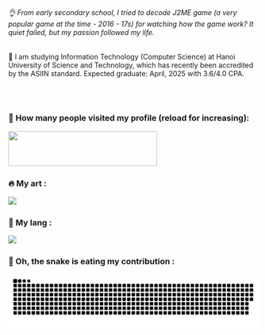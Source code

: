 ###### 👌 From early secondary school, I tried to decode J2ME game (a very popular game at the time - 2016 - 17s) for watching how the game work? It quiet failed, but my passion followed my life. 

📖 I am studying Information Technology (Computer Science) at Hanoi University of Science and Technology, which has recently been accredited by the ASIIN standard. Expected graduate: April, 2025 with 3.6/4.0 CPA.

<br/>
<br/>

### 🥇 How many people visited my profile (reload for increasing):
<picture>
<img width="300" height="70" src="https://komarev.com/ghpvc/?username=cuong2905say&style=flat-square&color=blue" alt=""/>
</picture>

### 🔥 My art :
<picture>
<img src="https://streak-stats.demolab.com/?user=cuong2905say"/>
</picture>

### 🧠 My lang :
<picture>
<img src="https://github-readme-stats.vercel.app/api/top-langs/?username=cuong2905say&hide=html,dart,CMake,C#,CSS&langs_count=6"/>
</picture>

### 🐍 Oh, the snake is eating my contribution :
<picture>
<img alt="github-snake" src="https://raw.githubusercontent.com/cuong2905say/cuong2905say/output/github-contribution-grid-snake.svg" />
</picture>
